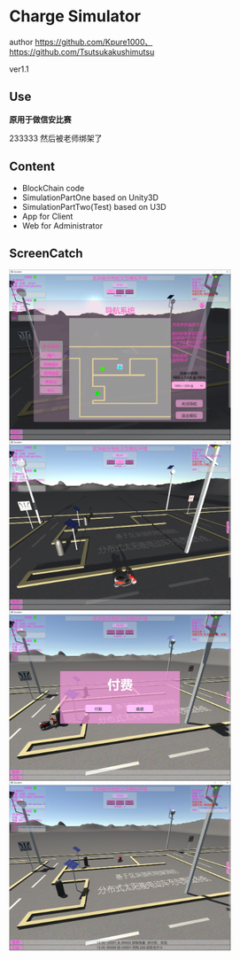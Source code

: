 # Charge Simulator

author https://github.com/Kpure1000、https://github.com/Tsutsukakushimutsu

ver1.1

## Use 

**原用于做信安比赛**
<p>233333
然后被老师绑架了<p/>

## Content

* BlockChain code
* SimulationPartOne based on Unity3D
* SimulationPartTwo(Test) based on U3D
* App for Client
* Web for Administrator

## ScreenCatch

<img src="https://github.com/Kpure1000/ImageRepository/blob/master/%E6%A8%A1%E6%8B%9F%E6%88%AA%E5%9B%BE1.jpg" width = "400" alt="" align=left />

<img src="https://github.com/Kpure1000/ImageRepository/blob/master/%E6%A8%A1%E6%8B%9F%E6%88%AA%E5%9B%BE2.jpg" width = "400" alt="" align=left />

<img src="https://github.com/Kpure1000/ImageRepository/blob/master/%E6%A8%A1%E6%8B%9F%E6%88%AA%E5%9B%BE3.jpg" width = "400" alt="" align=left />

<img src="https://github.com/Kpure1000/ImageRepository/blob/master/%E6%A8%A1%E6%8B%9F%E6%88%AA%E5%9B%BE4.jpg" width = "400" alt="" align=left />
